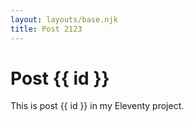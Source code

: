 ```yaml
---
layout: layouts/base.njk
title: Post 2123
---
```


# Post {{ id }}

This is post {{ id }} in my Eleventy project.

